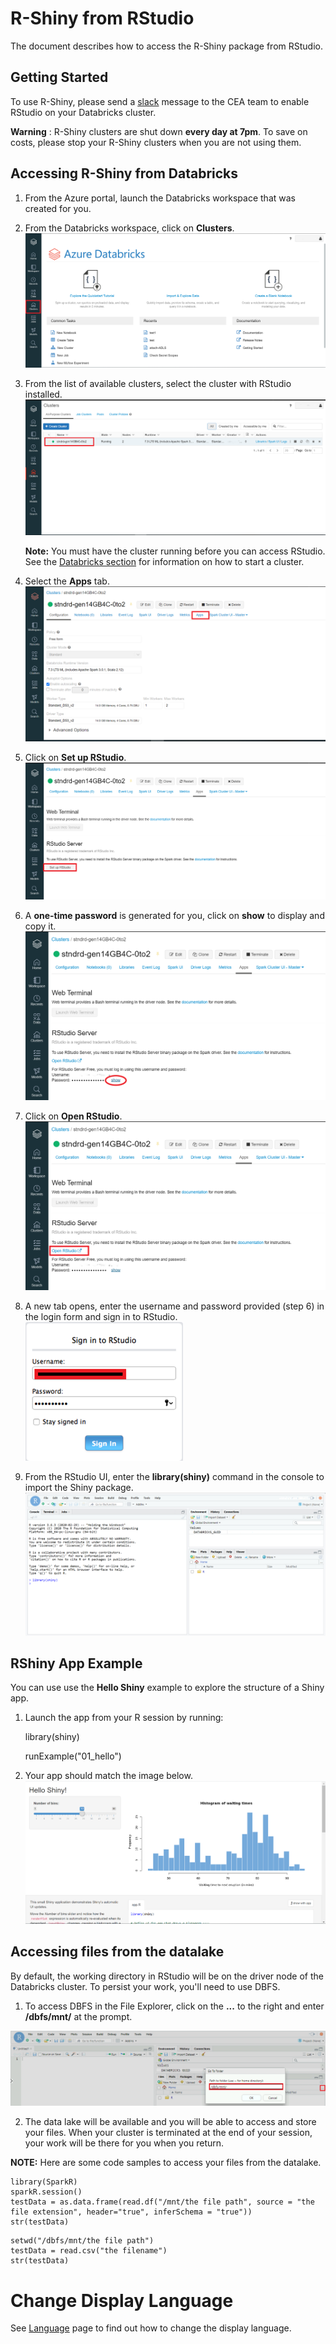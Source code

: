 # R-Shiny from RStudio
The document describes how to access the R-Shiny package from RStudio.

## Getting Started

To use R-Shiny, please send a [slack](https://cae-eac.slack.com) message to the CEA team to enable RStudio on your Databricks cluster.

**Warning** :
R-Shiny clusters are shut down **every day at 7pm**. To save on costs, please stop your R-Shiny clusters when you are not using them.

## Accessing R-Shiny from Databricks

1.	From the Azure portal, launch the Databricks workspace that was created for you.
2.	From the Databricks workspace, click on **Clusters**.
    ![RShiny](images/RShiny_En.png)  

3. From the list of available clusters, select the cluster with RStudio installed.
    ![RShiny02](images/RShiny02_En.png)  

    **Note:** You must have the cluster running before you can access RStudio. See the [Databricks section](DataBricks.md) for information on how to start a cluster.

4.	Select the **Apps** tab.
    ![RShiny03](images/RShiny03_En.png)

5.	Click on **Set up RStudio**.
    ![RShiny04](images/RShiny04_En.png)

6.  A **one-time password** is generated for you, click on **show** to display and copy it.
    ![RShiny05](images/RShiny05_En.png)

7.	Click on **Open RStudio**.
    ![RShiny06](images/RShiny06_En.png)

8.	A new tab opens, enter the username and password provided (step 6) in the login form and sign in to RStudio.
    ![RShiny07](images/RShiny07_En.png)

9.	From the RStudio UI, enter the **library(shiny)** command in the console to import the Shiny package.
    ![RShiny08](images/RShiny08_En.png)


## RShiny App Example

You can use use the **Hello Shiny** example to explore the structure of a Shiny app.

1. Launch the app from your R session by running:

    library(shiny)

    runExample("01_hello")

2.	Your app should match the image below.
    ![RShiny09](images/RShiny09_En.PNG)


## Accessing files from the datalake

By default, the working directory in RStudio will be on the driver node of the Databricks cluster. To persist your work, you'll need to use DBFS.

1. To access DBFS in the File Explorer, click on the **...** to the right and enter **/dbfs/mnt/** at the prompt.

![RShiny10](images/Rshiny10_En.png)

2. The data lake will be available and you will be able to access and store your files. When your cluster is terminated at the end of your session, your work will be there for you when you return.

**NOTE:** Here are some code samples to access your files from the datalake.
```
library(SparkR)
sparkR.session()
testData = as.data.frame(read.df("/mnt/the file path", source = "the file extension", header="true", inferSchema = "true"))
str(testData)
```

```
setwd("/dbfs/mnt/the file path")
testData = read.csv("the filename")
str(testData)
```

# Change Display Language

See [Language](Language.md) page to find out how to change the display language.
